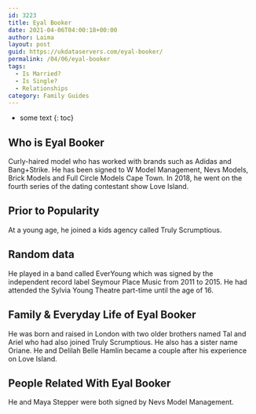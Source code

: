```yaml
---
id: 3223
title: Eyal Booker
date: 2021-04-06T04:00:18+00:00
author: Laima
layout: post
guid: https://ukdataservers.com/eyal-booker/
permalink: /04/06/eyal-booker
tags:
  - Is Married?
  - Is Single?
  - Relationships
category: Family Guides
---
```


* some text
{: toc}


## Who is Eyal Booker
                  
                  
                  
Curly-haired model who has worked with brands such as Adidas and Bang+Strike. He has been signed to W Model Management, Nevs Models, Brick Models and Full Circle Models Cape Town. In 2018, he went on the fourth series of the dating contestant show Love Island.
                  
              
            
              
            
                
                
                
## Prior to Popularity
                  
                  
                  
At a young age, he joined a kids agency called Truly Scrumptious.
                  
              
            
              
            
                
                
                
## Random data
                  
                  
                  
He played in a band called EverYoung which was signed by the independent record label Seymour Place Music from 2011 to 2015. He had attended the Sylvia Young Theatre part-time until the age of 16.
                  
              
            
              
            
                
                
                
## Family & Everyday Life of Eyal Booker
                  
                  
                  
He was born and raised in London with two older brothers named Tal and Ariel who had also joined Truly Scrumptious. He also has a sister name Oriane. He and Delilah Belle Hamlin became a couple after his experience on Love Island.
                  
              
            
              
            
                
                
                
## People Related With Eyal Booker
                  
                  
                  
He and Maya Stepper were both signed by Nevs Model Management.
                  
              
            
              
            
                
              
            
              
              
            
            
              
            
          
          
          